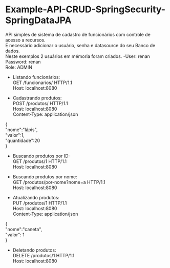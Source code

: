 # Example-API-CRUD-SpringSecurity-SpringDataJPA
API simples de sistema de cadastro de funcionários com controle de acesso a recursos.  
É necessário adicionar o usuário, senha e datasource do seu Banco de dados.  
Neste exemplos 2 usuários em mémoria foram criados.
-User: renan  
Password: renan  
Role: ADMIN  



- Listando funcionários:  
GET /funcionarios/ HTTP/1.1  
Host: localhost:8080  

- Cadastrando produtos:  
POST /produtos/ HTTP/1.1  
Host: localhost:8080  
Content-Type: application/json  

{  
"nome":"lápis",   
"valor":1,  
"quantidade":20  
}

- Buscando produtos por ID:  
GET /produtos/1 HTTP/1.1  
Host: localhost:8080  

- Buscando produtos por nome:  
GET /produtos/por-nome?nome=a HTTP/1.1  
Host: localhost:8080  

- Atualizando produtos:  
PUT /produtos/1 HTTP/1.1  
Host: localhost:8080  
Content-Type: application/json  

{  
"nome":"caneta",  
"valor": 1  
}

- Deletando produtos:  
DELETE /produtos/1 HTTP/1.1  
Host: localhost:8080  




